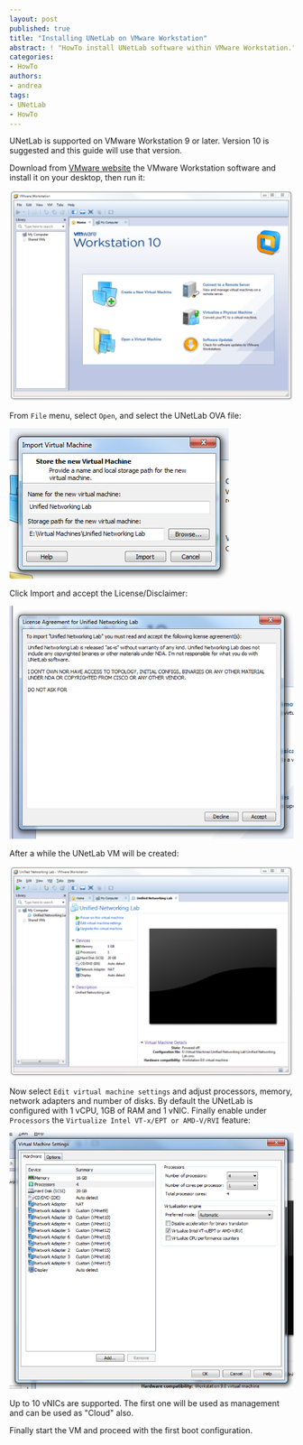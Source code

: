 ```yaml
---
layout: post
published: true
title: "Installing UNetLab on VMware Workstation"
abstract: ! "HowTo install UNetLab software within VMware Workstation."
categories:
- HowTo
authors:
- andrea
tags:
- UNetLab
- HowTo
---
```

UNetLab is supported on VMware Workstation 9 or later. Version 10 is suggested and this guide will use that version.

Download from [VMware website](http://www.vmware.com/it/products/workstation/ "VMware Workstation") the VMware Workstation software and install it on your desktop, then run it:

![VMware Workstation home](/images/posts/2014/10/workstation-1.png "VMware Workstation home")

From `File` menu, select `Open`, and select the UNetLab OVA file:

![VMware Workstation import VM](/images/posts/2014/10/workstation-2.png "VMware Workstation import VM")

Click Import and accept the License/Disclaimer:

![UNetLab agreement](/images/posts/2014/10/workstation-3.png "UNetLab agreement")

After a while the UNetLab VM will be created:

![UNetLab VM](/images/posts/2014/10/workstation-4.png "UNetLab VM")

Now select `Edit virtual machine settings` and adjust processors, memory, network adapters and number of disks. By default the UNetLab is configured with 1 vCPU, 1GB of RAM and 1 vNIC. Finally enable under `Processors` the `Virtualize Intel VT-x/EPT or AMD-V/RVI` feature:

![UNetLab VM settings](/images/posts/2014/10/workstation-5.png "UNetLab VM settings")

Up to 10 vNICs are supported. The first one will be used as management and can be used as "Cloud" also.

Finally start the VM and proceed with the first boot configuration.
